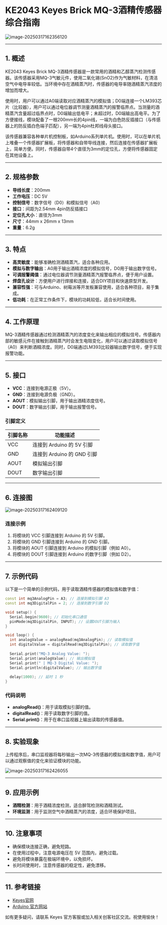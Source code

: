 # KE2043 Keyes Brick MQ-3酒精传感器综合指南

![image-20250317162356120](media/image-20250317162356120.png)

---

## 1. 概述
KE2043 Keyes Brick MQ-3酒精传感器是一款常用的酒精和乙醇蒸汽检测传感器。该传感器采用MQ-3气敏元件，使用二氧化锡(SnO2)作为气敏材料，在清洁空气中电导率较低。当环境中存在酒精蒸汽时，传感器的电导率随酒精蒸汽浓度的增加而增大。

使用时，用户可以通过A0端读取对应酒精蒸汽的模拟值；D0端连接一个LM393芯片（比较器），用户可以通过电位器调节测量酒精蒸汽的报警临界点。当测量的酒精蒸汽含量超过临界点时，D0端输出低电平；未超过时，D0端输出高电平。为了方便接线，模块配备了一根200mm长的4pin线，一端为白色防反插接口（与传感器上的防反插白色端子匹配），另一端为4pin杜邦线母头接口。

该传感器兼容各种单片机控制板，如Arduino系列单片机。使用时，可以在单片机上堆叠一个传感器扩展板，将传感器和自带导线连接，然后连接在传感器扩展板上，简单方便。同时，传感器自带4个直径为3mm的定位孔，方便将传感器固定在其他设备上。

---

## 2. 规格参数
- **导线长度**：200mm  
- **工作电压**：DC 5V  
- **控制信号**：数字信号（D0）和模拟信号（A0）  
- **接口**：间距为2.54mm 4pin防反插接口  
- **定位孔大小**：直径为3mm  
- **尺寸**：44mm x 26mm x 13mm  
- **重量**：6.2g  

---

## 3. 特点
- **高灵敏度**：能够准确检测酒精蒸汽，适合各种应用。
- **模拟与数字输出**：A0用于输出酒精浓度的模拟信号，D0用于输出数字信号。
- **可调报警阈值**：通过电位器调节测量酒精蒸汽报警临界点，便于用户设置。
- **焊盘孔设计**：方便用户进行焊接和连接，适合DIY项目和快速原型开发。
- **兼容性强**：可与Arduino、树莓派等开发板兼容使用，适合各种项目，易于集成。
- **低功耗**：在正常工作条件下，模块的功耗较低，适合长时间使用。

---

## 4. 工作原理
MQ-3酒精传感器通过检测酒精蒸汽的浓度变化来输出相应的模拟信号。传感器内部的敏感元件在接触到酒精蒸汽时会发生电阻变化，用户可以通过读取模拟信号（A0）来判断酒精浓度。同时，D0端通过LM393比较器输出数字信号，便于实现报警功能。

---

## 5. 接口
- **VCC**：连接到电源正极（5V）。
- **GND**：连接到电源负极（GND）。
- **AOUT**：模拟输出引脚，用于输出酒精浓度信号。
- **DOUT**：数字输出引脚，用于输出报警信号。

### 引脚定义
| 引脚名称 | 功能描述                     |
|----------|------------------------------|
| VCC      | 连接到 Arduino 的 5V 引脚   |
| GND      | 连接到 Arduino 的 GND 引脚  |
| AOUT     | 模拟输出引脚                |
| DOUT     | 数字输出引脚                |

---

## 6. 连接图
![image-20250317162409120](media/image-20250317162409120.png)

### 连接示例
1. 将模块的 VCC 引脚连接到 Arduino 的 5V 引脚。
2. 将模块的 GND 引脚连接到 Arduino 的 GND 引脚。
3. 将模块的 AOUT 引脚连接到 Arduino 的模拟引脚（例如 A0）。
4. 将模块的 DOUT 引脚连接到 Arduino 的数字引脚（例如 D2）。

---

## 7. 示例代码
以下是一个简单的示例代码，用于读取酒精传感器的模拟值和数字值：
```cpp
const int mq3AnalogPin = A3; // 连接到模拟引脚 A3
const int mq3DigitalPin = 2; // 连接到数字引脚 D2

void setup() {
  Serial.begin(9600); // 初始化串口通信
  pinMode(mq3DigitalPin, INPUT); // 设置DOUT引脚为输入
}

void loop() {
  int analogValue = analogRead(mq3AnalogPin); // 读取模拟值
  int digitalValue = digitalRead(mq3DigitalPin); // 读取数字值
  
  Serial.print("MQ-3 Analog Value: ");
  Serial.print(analogValue); // 输出模拟值
  Serial.print(" | MQ-3 Digital Value: ");
  Serial.println(digitalValue); // 输出数字值
  
  delay(1000); // 延时 1 秒
}
```

### 代码说明
- **analogRead()**：用于读取模拟引脚的值。
- **digitalRead()**：用于读取数字引脚的值。
- **Serial.print()**：用于在串口监视器上输出读取的传感器值。

---

## 8. 实验现象
上传程序后，串口监视器将每秒输出一次MQ-3传感器的模拟值和数字值，用户可以通过观察值的变化来验证模块的功能。

![image-20250317162426055](media/image-20250317162426055.png)

---

## 9. 应用示例
- **酒精检测**：用于酒精浓度检测，适合醉驾检测和酒精测试。
- **环境监测**：用于监测空气中酒精蒸汽的浓度，适合环境保护项目。

---

## 10. 注意事项
- 确保模块连接正确，避免短路。
- 在使用过程中，注意电源电压在 5V 范围内，避免过载。
- 避免将模块暴露在极端环境中，以免损坏。
- 长时间使用时，注意传感器的稳定性，避免漂移。

---

## 11. 参考链接
- [Keyes官网](http://www.keyes-robot.com/)
- [Arduino 官方网站](https://www.arduino.cc)  

如有更多疑问，请联系 Keyes 官方客服或加入相关创客社区交流。祝使用愉快！